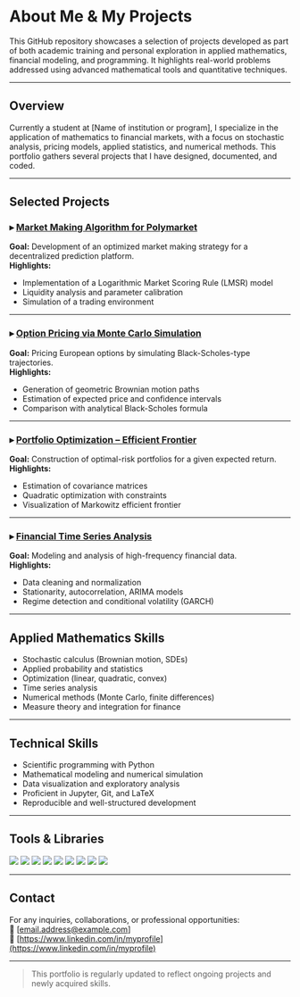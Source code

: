 # About Me & My Projects

This GitHub repository showcases a selection of projects developed as part of both academic training and personal exploration in applied mathematics, financial modeling, and programming. It highlights real-world problems addressed using advanced mathematical tools and quantitative techniques.

---

## Overview

Currently a student at [Name of institution or program], I specialize in the application of mathematics to financial markets, with a focus on stochastic analysis, pricing models, applied statistics, and numerical methods. This portfolio gathers several projects that I have designed, documented, and coded.

---

## Selected Projects

### ▸ [Market Making Algorithm for Polymarket](https://github.com/myprofile/market-making-polymarket)  
**Goal:** Development of an optimized market making strategy for a decentralized prediction platform.  
**Highlights:**
- Implementation of a Logarithmic Market Scoring Rule (LMSR) model  
- Liquidity analysis and parameter calibration  
- Simulation of a trading environment

---

### ▸ [Option Pricing via Monte Carlo Simulation](https://github.com/myprofile/option-pricing-montecarlo)  
**Goal:** Pricing European options by simulating Black-Scholes-type trajectories.  
**Highlights:**
- Generation of geometric Brownian motion paths  
- Estimation of expected price and confidence intervals  
- Comparison with analytical Black-Scholes formula

---

### ▸ [Portfolio Optimization – Efficient Frontier](https://github.com/myprofile/portfolio-optimization)  
**Goal:** Construction of optimal-risk portfolios for a given expected return.  
**Highlights:**
- Estimation of covariance matrices  
- Quadratic optimization with constraints  
- Visualization of Markowitz efficient frontier

---

### ▸ [Financial Time Series Analysis](https://github.com/myprofile/time-series-analysis)  
**Goal:** Modeling and analysis of high-frequency financial data.  
**Highlights:**
- Data cleaning and normalization  
- Stationarity, autocorrelation, ARIMA models  
- Regime detection and conditional volatility (GARCH)

---

## Applied Mathematics Skills

- Stochastic calculus (Brownian motion, SDEs)  
- Applied probability and statistics  
- Optimization (linear, quadratic, convex)  
- Time series analysis  
- Numerical methods (Monte Carlo, finite differences)  
- Measure theory and integration for finance

---

## Technical Skills

- Scientific programming with Python  
- Mathematical modeling and numerical simulation  
- Data visualization and exploratory analysis  
- Proficient in Jupyter, Git, and LaTeX  
- Reproducible and well-structured development

---

## Tools & Libraries

<p align="left">
  <img src="https://img.shields.io/badge/-Python-3776AB?logo=python&logoColor=white&style=flat-square" />
  <img src="https://img.shields.io/badge/-NumPy-013243?logo=numpy&logoColor=white&style=flat-square" />
  <img src="https://img.shields.io/badge/-Pandas-150458?logo=pandas&logoColor=white&style=flat-square" />
  <img src="https://img.shields.io/badge/-Matplotlib-11557C?logo=matplotlib&logoColor=white&style=flat-square" />
  <img src="https://img.shields.io/badge/-Scikit--Learn-F7931E?logo=scikit-learn&logoColor=white&style=flat-square" />
  <img src="https://img.shields.io/badge/-Jupyter-F37626?logo=jupyter&logoColor=white&style=flat-square" />
  <img src="https://img.shields.io/badge/-LaTeX-008080?logo=latex&logoColor=white&style=flat-square" />
  <img src="https://img.shields.io/badge/MySQL-4479A1?logo=mysql&logoColor=fff)" />
  <img src="https://img.shields.io/badge/Kali%20Linux-557C94?logo=kalilinux&logoColor=fff)" />

  
</p>

---

## Contact

For any inquiries, collaborations, or professional opportunities:  
📧 [email.address@example.com]  
🔗 [https://www.linkedin.com/in/myprofile](https://www.linkedin.com/in/myprofile)

---

> This portfolio is regularly updated to reflect ongoing projects and newly acquired skills.

